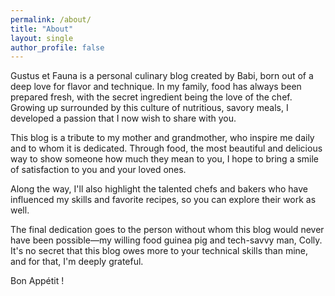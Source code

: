 ```yaml
---
permalink: /about/
title: "About"
layout: single
author_profile: false
---
```


Gustus et Fauna is a personal culinary blog created by Babi, born out of a deep love for flavor and technique. In my family, food has always been prepared fresh, with the secret ingredient being the love of the chef. Growing up surrounded by this culture of nutritious, savory meals, I developed a passion that I now wish to share with you.

This blog is a tribute to my mother and grandmother, who inspire me daily and to whom it is dedicated. Through food, the most beautiful and delicious way to show someone how much they mean to you, I hope to bring a smile of satisfaction to you and your loved ones.

Along the way, I'll also highlight the talented chefs and bakers who have influenced my skills and favorite recipes, so you can explore their work as well.

The final dedication goes to the person without whom this blog would never have been possible—my willing food guinea pig and tech-savvy man, Colly. It's no secret that this blog owes more to your technical skills than mine, and for that, I'm deeply grateful.

Bon Appétit !